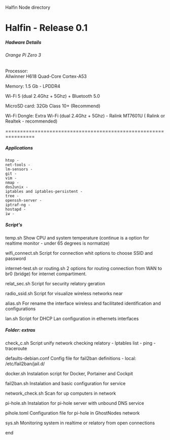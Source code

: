 Halfin Node directory

# Halfin - Release 0.1
##### Hadware Details

###### Orange Pi Zero 3

Processor:</br>
Allwinner H618 Quad-Core Cortex-A53

Memory:
1.5 Gb - LPDDR4 

Wi-Fi 5 (dual 2.4Ghz + 5Ghz) + Bluetooth 5.0

MicroSD card:
32Gb Class 10+ (Recommend)

Wi-Fi Dongle:
Extra Wi-Fi (dual 2.4Ghz + 5Ghz) - Ralink MT7601U ( Ralink or Realtek - recommended)

================================================================

##### Applications

	htop - 
	net-tools -
	lm-sensors -
	git - 
	vim -
	nmap - 
	dos2unix - 
	iptables and iptables-persistent - 
	tree - 
	openssh-server -
	iptraf-ng - 
	hostapd - 
	iw -


##### Script's

temp.sh 
Show CPU and system temperature (continue is a option for realtime monitor - under 65 degrees is normatize)

wifi_connect.sh
Script for connection whit options to choose SSID and password

internet-test.sh or routing.sh
2 options for routing connection from WAN to br0 (bridge) for internet compartiment.

relat_sec.sh
Script for security relatory geration

radio_ssid.sh
Script for visualize wireless networks near

alias.sh
For rename the interface wireless and facilitated identification and configurations

lan.sh
Script for DHCP Lan configuration in ethernets interfaces


##### Folder: extras
check_c.sh
Script unify network checking relatory - Iptables list - ping - traceroute

defaults-debian.conf
Config file for fail2ban definitions - local: /etc/fail2ban/jail.d/

docker.sh
Instalation script for Docker, Portainer and Cockpit

fail2ban.sh
Instalation and basic configuration for service

network_check.sh
Scan for up computers in network

pi-hole.sh
Instalation for pi-hole server with unbound DNS service

pihole.toml
Configuration file for pi-hole in GhostNodes network

sys.sh
Monitoring system in realtime or relatory from open connections

end





